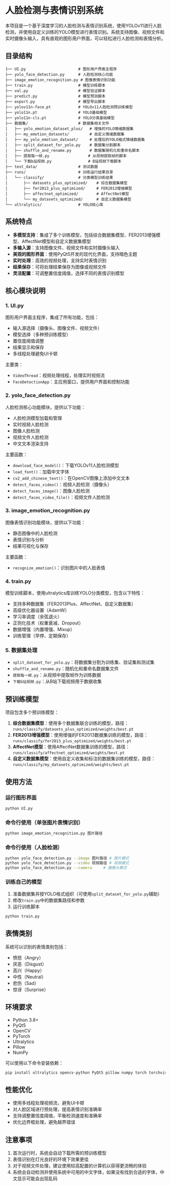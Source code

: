 # 人脸检测与表情识别系统

本项目是一个基于深度学习的人脸检测与表情识别系统，使用YOLOv11进行人脸检测，并使用自定义训练的YOLO模型进行表情识别。系统支持图像、视频文件和实时摄像头输入，具有直观的图形用户界面，可以轻松进行人脸检测和表情分析。

## 目录结构

```
├── UI.py                       # 图形用户界面主程序
├── yolo_face_detection.py      # 人脸检测核心功能
├── image_emotion_recognition.py # 图像表情识别功能
├── train.py                    # 模型训练脚本
├── val.py                      # 模型验证脚本
├── predict.py                  # 模型预测脚本
├── export.py                   # 模型导出脚本
├── yolov11n-face.pt            # YOLOv11人脸检测预训练模型
├── yolo11n.pt                  # YOLO基础模型
├── yolo11n-cls.pt              # YOLO分类基础模型
├── 数据集/                      # 数据集相关文件
│   ├── yolo_emotion_dataset_plus/   # 增强的YOLO情绪数据集
│   ├── my_emotion_datasets/         # 自定义情绪数据集
│   ├── my_yolo_emotion_dataset/     # 处理后的YOLO格式情绪数据集
│   ├── split_dataset_for_yolo.py    # 数据集分割脚本
│   ├── shuffle_and_rename.py        # 数据集随机化和重命名脚本
│   ├── 提取每一帧.py                 # 从视频提取帧的脚本
│   └── 下载b站视频.py                # B站视频下载脚本
├── test_data/                  # 测试数据
├── runs/                       # 训练运行结果目录
│   └── classify/               # 分类模型训练结果
│       ├── datasets_plus_optimized/    # 综合数据集模型
│       ├── fer2013_plus_optimized/     # FER2013增强模型
│       ├── affectnet_optimized/        # AffectNet模型
│       └── my_datasets_optimized/      # 自定义数据集模型
└── ultralytics/                # YOLO核心库
```

## 系统特点

- **多模型支持**：集成了多个训练模型，包括综合数据集模型、FER2013增强模型、AffectNet模型和自定义数据集模型
- **多输入源**：支持图像文件、视频文件和实时摄像头输入
- **美观的图形界面**：使用PyQt5开发的现代化界面，支持暗色主题
- **实时处理**：高效的视频处理，支持实时表情识别
- **结果保存**：可将处理结果保存为图像或视频文件
- **灵活配置**：可调整置信度阈值，选择不同的表情识别模型

## 核心模块说明

### 1. UI.py

图形用户界面主程序，集成了所有功能，包括：

- 输入源选择（摄像头、图像文件、视频文件）
- 模型选择（多种预训练模型）
- 置信度阈值调整
- 结果显示和保存
- 多线程处理避免UI卡顿

主要类：

- `VideoThread`：视频处理线程，处理实时视频流
- `FaceDetectionApp`：主应用窗口，提供用户界面和控制功能

### 2. yolo_face_detection.py

人脸检测核心功能模块，提供以下功能：

- 人脸检测模型加载和管理
- 实时视频人脸检测
- 图像人脸检测
- 视频文件人脸检测
- 中文文本渲染支持

主要函数：

- `download_face_model()`：下载YOLOv11人脸检测模型
- `load_font()`：加载中文字体
- `cv2_add_chinese_text()`：在OpenCV图像上添加中文文本
- `detect_faces_video()`：视频人脸检测（摄像头）
- `detect_faces_image()`：图像人脸检测
- `detect_faces_video_file()`：视频文件人脸检测

### 3. image_emotion_recognition.py

图像表情识别功能模块，提供以下功能：

- 静态图像中的人脸检测
- 表情识别与分析
- 结果可视化与保存

主要函数：

- `recognize_emotion()`：识别图片中的人脸表情

### 4. train.py

模型训练脚本，使用ultralytics库训练YOLO分类模型，包含以下特性：

- 支持多种数据集（FER2013Plus、AffectNet、自定义数据集）
- 高级优化器设置（AdamW）
- 学习率调度（余弦退火）
- 正则化技术（权重衰减、Dropout）
- 数据增强（内置增强、Mixup）
- 训练管理（早停、定期保存）

### 5. 数据集处理

- `split_dataset_for_yolo.py`：将数据集分割为训练集、验证集和测试集
- `shuffle_and_rename.py`：随机化和重命名数据集文件
- `提取每一帧.py`：从视频中提取帧作为训练数据
- `下载b站视频.py`：从B站下载视频用于数据收集

## 预训练模型

项目包含多个预训练模型：

1. **综合数据集模型**：使用多个数据集联合训练的模型，路径：`runs/classify/datasets_plus_optimized/weights/best.pt`
2. **FER2013增强模型**：使用增强的FER2013数据集训练的模型，路径：`runs/classify/fer2013_plus_optimized/weights/best.pt`
3. **AffectNet模型**：使用AffectNet数据集训练的模型，路径：`runs/classify/affectnet_optimized/weights/best.pt`
4. **自定义数据集模型**：使用自定义收集和标注的数据集训练的模型，路径：`runs/classify/my_datasets_optimized/weights/best.pt`

## 使用方法

### 运行图形界面

```bash
python UI.py
```

### 命令行使用（单张图片表情识别）

```bash
python image_emotion_recognition.py 图片路径
```

### 命令行使用（人脸检测）

```bash
python yolo_face_detection.py --image 图片路径 # 图片模式
python yolo_face_detection.py --video 视频路径 # 视频模式
python yolo_face_detection.py --camera     # 摄像头模式
```

### 训练自己的模型

1. 准备数据集并按YOLO格式组织（可使用`split_dataset_for_yolo.py`辅助）
2. 修改`train.py`中的数据集路径和参数
3. 运行训练脚本

```bash
python train.py
```

## 表情类别

系统可以识别的表情类别包括：

- 愤怒（Angry）
- 厌恶（Disgust）
- 高兴（Happy）
- 中性（Neutral）
- 悲伤（Sad）
- 惊讶（Surprise）

## 环境要求

- Python 3.8+
- PyQt5
- OpenCV
- PyTorch
- Ultralytics
- Pillow
- NumPy

可以使用以下命令安装依赖：

```bash
pip install ultralytics opencv-python PyQt5 pillow numpy torch torchvision
```

## 性能优化

- 使用多线程处理视频流，避免UI卡顿
- 对人脸区域进行预处理，提高表情识别准确率
- 支持调整置信度阈值，平衡检测速度和准确率
- 优化边界框处理，避免越界错误

## 注意事项

1. 首次运行时，系统会自动下载所需的预训练模型
2. 表情识别在灯光良好的环境下效果更佳
3. 对于视频文件处理，建议使用较高配置的计算机以获得更流畅的体验
4. 系统会自动检测并使用系统中可用的中文字体，如果没有找到合适的字体，中文显示可能会出现乱码

